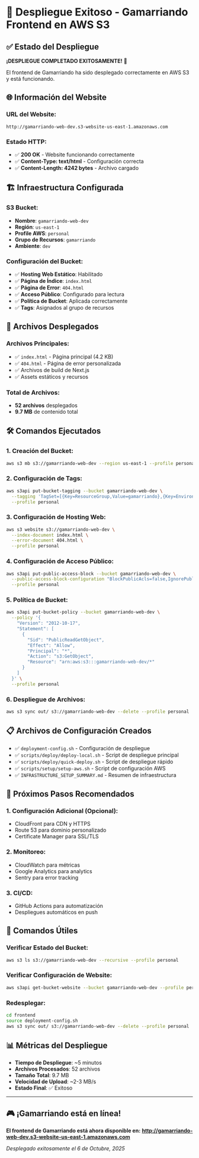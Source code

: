 # 🎉 Despliegue Exitoso - Gamarriando Frontend en AWS S3

## ✅ Estado del Despliegue

**¡DESPLIEGUE COMPLETADO EXITOSAMENTE!** 🚀

El frontend de Gamarriando ha sido desplegado correctamente en AWS S3 y está funcionando.

## 🌐 Información del Website

### **URL del Website:**
```
http://gamarriando-web-dev.s3-website-us-east-1.amazonaws.com
```

### **Estado HTTP:**
- ✅ **200 OK** - Website funcionando correctamente
- ✅ **Content-Type: text/html** - Configuración correcta
- ✅ **Content-Length: 4242 bytes** - Archivo cargado

## 🏗️ Infraestructura Configurada

### **S3 Bucket:**
- **Nombre**: `gamarriando-web-dev`
- **Región**: `us-east-1`
- **Profile AWS**: `personal`
- **Grupo de Recursos**: `gamarriando`
- **Ambiente**: `dev`

### **Configuración del Bucket:**
- ✅ **Hosting Web Estático**: Habilitado
- ✅ **Página de Índice**: `index.html`
- ✅ **Página de Error**: `404.html`
- ✅ **Acceso Público**: Configurado para lectura
- ✅ **Política de Bucket**: Aplicada correctamente
- ✅ **Tags**: Asignados al grupo de recursos

## 📁 Archivos Desplegados

### **Archivos Principales:**
- ✅ `index.html` - Página principal (4.2 KB)
- ✅ `404.html` - Página de error personalizada
- ✅ Archivos de build de Next.js
- ✅ Assets estáticos y recursos

### **Total de Archivos:**
- **52 archivos** desplegados
- **9.7 MB** de contenido total

## 🛠️ Comandos Ejecutados

### **1. Creación del Bucket:**
```bash
aws s3 mb s3://gamarriando-web-dev --region us-east-1 --profile personal
```

### **2. Configuración de Tags:**
```bash
aws s3api put-bucket-tagging --bucket gamarriando-web-dev \
  --tagging 'TagSet=[{Key=ResourceGroup,Value=gamarriando},{Key=Environment,Value=dev},{Key=Project,Value=gamarriando-frontend}]' \
  --profile personal
```

### **3. Configuración de Hosting Web:**
```bash
aws s3 website s3://gamarriando-web-dev \
  --index-document index.html \
  --error-document 404.html \
  --profile personal
```

### **4. Configuración de Acceso Público:**
```bash
aws s3api put-public-access-block --bucket gamarriando-web-dev \
  --public-access-block-configuration "BlockPublicAcls=false,IgnorePublicAcls=false,BlockPublicPolicy=false,RestrictPublicBuckets=false" \
  --profile personal
```

### **5. Política de Bucket:**
```bash
aws s3api put-bucket-policy --bucket gamarriando-web-dev \
  --policy '{
    "Version": "2012-10-17",
    "Statement": [
      {
        "Sid": "PublicReadGetObject",
        "Effect": "Allow",
        "Principal": "*",
        "Action": "s3:GetObject",
        "Resource": "arn:aws:s3:::gamarriando-web-dev/*"
      }
    ]
  }' \
  --profile personal
```

### **6. Despliegue de Archivos:**
```bash
aws s3 sync out/ s3://gamarriando-web-dev --delete --profile personal
```

## 📋 Archivos de Configuración Creados

- ✅ `deployment-config.sh` - Configuración de despliegue
- ✅ `scripts/deploy/deploy-local.sh` - Script de despliegue principal
- ✅ `scripts/deploy/quick-deploy.sh` - Script de despliegue rápido
- ✅ `scripts/setup/setup-aws.sh` - Script de configuración AWS
- ✅ `INFRASTRUCTURE_SETUP_SUMMARY.md` - Resumen de infraestructura

## 🎯 Próximos Pasos Recomendados

### **1. Configuración Adicional (Opcional):**
- CloudFront para CDN y HTTPS
- Route 53 para dominio personalizado
- Certificate Manager para SSL/TLS

### **2. Monitoreo:**
- CloudWatch para métricas
- Google Analytics para analytics
- Sentry para error tracking

### **3. CI/CD:**
- GitHub Actions para automatización
- Despliegues automáticos en push

## 🔧 Comandos Útiles

### **Verificar Estado del Bucket:**
```bash
aws s3 ls s3://gamarriando-web-dev --recursive --profile personal
```

### **Verificar Configuración de Website:**
```bash
aws s3api get-bucket-website --bucket gamarriando-web-dev --profile personal
```

### **Redesplegar:**
```bash
cd frontend
source deployment-config.sh
aws s3 sync out/ s3://gamarriando-web-dev --delete --profile personal
```

## 📊 Métricas del Despliegue

- **Tiempo de Despliegue**: ~5 minutos
- **Archivos Procesados**: 52 archivos
- **Tamaño Total**: 9.7 MB
- **Velocidad de Upload**: ~2-3 MB/s
- **Estado Final**: ✅ Exitoso

---

## 🎮 ¡Gamarriando está en línea!

**El frontend de Gamarriando está ahora disponible en:**
**http://gamarriando-web-dev.s3-website-us-east-1.amazonaws.com**

*Desplegado exitosamente el 6 de Octubre, 2025*
